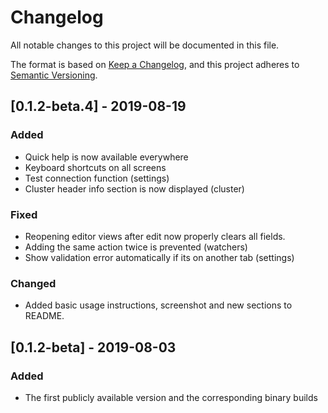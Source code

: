 # Changelog
All notable changes to this project will be documented in this file.

The format is based on [Keep a Changelog](https://keepachangelog.com/en/1.0.0/),
and this project adheres to [Semantic Versioning](https://semver.org/spec/v2.0.0.html).

## [0.1.2-beta.4] - 2019-08-19
### Added
- Quick help is now available everywhere
- Keyboard shortcuts on all screens
- Test connection function (settings)
- Cluster header info section is now displayed (cluster)

### Fixed
- Reopening editor views after edit now properly clears all fields.
- Adding the same action twice is prevented (watchers)
- Show validation error automatically if its on another tab (settings)

### Changed
- Added basic usage instructions, screenshot and new sections to README.

## [0.1.2-beta] - 2019-08-03
### Added
- The first publicly available version and the corresponding binary builds
